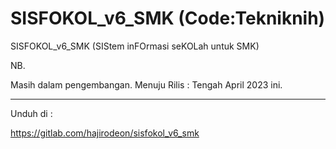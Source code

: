 # SISFOKOL_v6_SMK (Code:Tekniknih)

SISFOKOL_v6_SMK (SIStem inFOrmasi seKOLah untuk SMK)


NB. 

Masih dalam pengembangan. Menuju Rilis : Tengah April 2023 ini.

---

Unduh di : 


https://gitlab.com/hajirodeon/sisfokol_v6_smk

